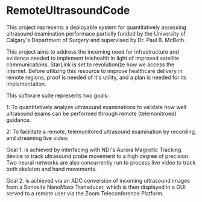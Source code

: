 # RemoteUltrasoundCode
This project represents a deployable system for quantitatively assessing ultrasound examination performace partially funded by the University of Calgary's Department of Surgery and supervised by Dr. Paul B. McBeth. 


This project aims to address the incoming need for infrastructure and evidence needed to implement telehealth in light of improved satellite communications. StarLink is set to revolutionize how we access the internet. Before utilizing this resource to improve healthcare delivery in remote regions, proof is needed of it's utility, and a plan is needed for its implementation. 

This software suite represents two goals:

 1: To quantitatively analyze ultrasound examinations to validate how well ultrasound exams can be performed through remote (telemonitroed) guidance. 

 2: To facilitate a remote, telemonitored ultrasound examination by recording, and streaming live video. 
 
Goal 1. is achieved by interfacing with NDI's Aurora Magnetic Tracking device to track ultrasound probe movement to a high degree of precision. Two neural networks are also concurrently run to process live video to track both skeleton and hand movements. 
 
Goal 2. is achieved via an ADC conversion of incoming ultrasound images from a Sonosite NanoMaxx Transducer, which is then displayed in a GUI served to a remote user via the Zoom Teleconference Platform. 

